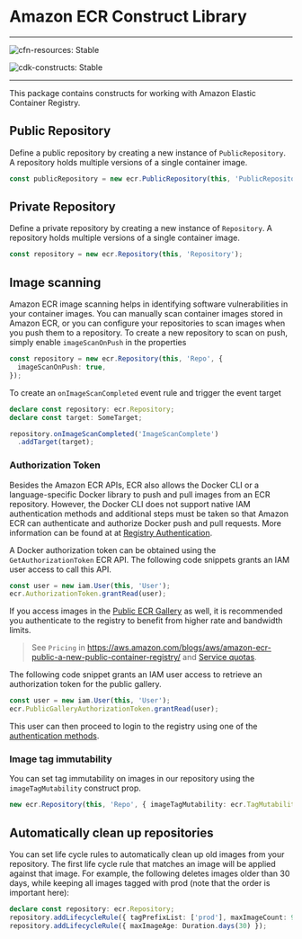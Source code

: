 # Amazon ECR Construct Library
<!--BEGIN STABILITY BANNER-->

---

![cfn-resources: Stable](https://img.shields.io/badge/cfn--resources-stable-success.svg?style=for-the-badge)

![cdk-constructs: Stable](https://img.shields.io/badge/cdk--constructs-stable-success.svg?style=for-the-badge)

---

<!--END STABILITY BANNER-->

This package contains constructs for working with Amazon Elastic Container Registry.

## Public Repository

Define a public repository by creating a new instance of `PublicRepository`. A repository
holds multiple versions of a single container image.

```ts
const publicRepository = new ecr.PublicRepository(this, 'PublicRepository');
```

## Private Repository

Define a private repository by creating a new instance of `Repository`. A repository
holds multiple versions of a single container image.

```ts
const repository = new ecr.Repository(this, 'Repository');
```

## Image scanning

Amazon ECR image scanning helps in identifying software vulnerabilities in your container images. You can manually scan container images stored in Amazon ECR, or you can configure your repositories to scan images when you push them to a repository. To create a new repository to scan on push, simply enable `imageScanOnPush` in the properties

```ts
const repository = new ecr.Repository(this, 'Repo', {
  imageScanOnPush: true,
});
```

To create an `onImageScanCompleted` event rule and trigger the event target

```ts
declare const repository: ecr.Repository;
declare const target: SomeTarget;

repository.onImageScanCompleted('ImageScanComplete')
  .addTarget(target);
```

### Authorization Token

Besides the Amazon ECR APIs, ECR also allows the Docker CLI or a language-specific Docker library to push and pull
images from an ECR repository. However, the Docker CLI does not support native IAM authentication methods and
additional steps must be taken so that Amazon ECR can authenticate and authorize Docker push and pull requests.
More information can be found at at [Registry Authentication](https://docs.aws.amazon.com/AmazonECR/latest/userguide/Registries.html#registry_auth).

A Docker authorization token can be obtained using the `GetAuthorizationToken` ECR API. The following code snippets
grants an IAM user access to call this API.

```ts
const user = new iam.User(this, 'User');
ecr.AuthorizationToken.grantRead(user);
```

If you access images in the [Public ECR Gallery](https://gallery.ecr.aws/) as well, it is recommended you authenticate to the registry to benefit from
higher rate and bandwidth limits.

> See `Pricing` in https://aws.amazon.com/blogs/aws/amazon-ecr-public-a-new-public-container-registry/ and [Service quotas](https://docs.aws.amazon.com/AmazonECR/latest/public/public-service-quotas.html).

The following code snippet grants an IAM user access to retrieve an authorization token for the public gallery.

```ts
const user = new iam.User(this, 'User');
ecr.PublicGalleryAuthorizationToken.grantRead(user);
```

This user can then proceed to login to the registry using one of the [authentication methods](https://docs.aws.amazon.com/AmazonECR/latest/public/public-registries.html#public-registry-auth).

### Image tag immutability

You can set tag immutability on images in our repository using the `imageTagMutability` construct prop.

```ts
new ecr.Repository(this, 'Repo', { imageTagMutability: ecr.TagMutability.IMMUTABLE });
```

## Automatically clean up repositories

You can set life cycle rules to automatically clean up old images from your
repository. The first life cycle rule that matches an image will be applied
against that image. For example, the following deletes images older than
30 days, while keeping all images tagged with prod (note that the order
is important here):

```ts
declare const repository: ecr.Repository;
repository.addLifecycleRule({ tagPrefixList: ['prod'], maxImageCount: 9999 });
repository.addLifecycleRule({ maxImageAge: Duration.days(30) });
```
